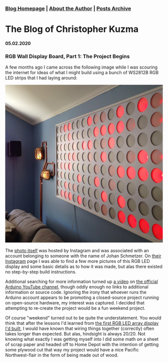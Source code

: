 ### [Blog Homepage](https://github.com/ckuzma/blog) | [About the Author](https://ckuzma.github.io/) | [Posts Archive](/posts)
# The Blog of Christopher Kuzma

#### 05.02.2020
### RGB Wall Display Board, Part 1: The Project Begins

A few months ago I came across the following image while I was scouring the internet for ideas of what I might build using a bunch of WS2812B RGB LED strips that I had laying around:

![inspiration](media/rgb_board_mk2/inspiration.jpg)

The [photo itself](https://www.instagram.com/p/BEGS5bxqdYy/) was hosted by Instagram and was associated with an account belonging to someone with the name of Johan Schmetzer.  On [their Instagram](https://www.instagram.com/johanschmetzer/) page I was able to find a few more pictures of this RGB LED display and some basic details as to how it was made, but alas there existed no step-by-step build instructions.

Additional searching for more information turned up [a video](https://www.youtube.com/watch?v=1Q3tJyEbz8U) on [the official Arduino YouTube channel](https://www.youtube.com/channel/UCxbE0GWroHEsB7hRLmwISAw), though oddly enough no links to additional information or source code.  Ignoring the irony that whoever runs the Arduino account appears to be promoting a closed-source project running on open-source hardware, my interest was captured.  I decided that attempting to re-create the project would be a fun weekend project.

Of course "weekend" turned out to be quite the understatement.  You would think that after the lessons I'd learned from [the first RGB LED array display I'd built](posts/2017/2017-12-30-rgb-led-matrix-board-litebrite.md), I would have known that wiring things together (correctly) often takes longer than expected.  But alas, hindsight is always 20/20.  Not knowing what exactly I was getting myself into I did some math on a sheet of scrap paper and headed off to Home Depot with the intention of getting some plywood cut that way my project would have a nice Pacific Northwest-flair in the form of being made out of wood.